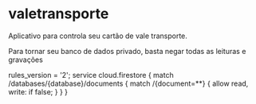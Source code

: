 # valetransporte
Aplicativo para controla seu cartão de vale transporte.

Para tornar seu banco de dados privado, basta negar todas as leituras e gravações

rules_version = '2';
service cloud.firestore {
  match /databases/{database}/documents {
    match /{document=**} {
      allow read, write: if false;
    }
  }
}